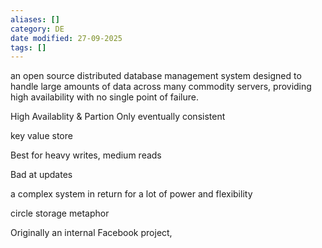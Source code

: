 ```yaml
---
aliases: []
category: DE
date modified: 27-09-2025
tags: []
---
```

an open source distributed database management system designed to handle large amounts of data across many commodity servers, providing high availability with no single point of failure. 

High Availablity & Partion
Only eventually consistent

key value store

Best for heavy writes, medium reads

Bad at updates

a complex system in return for a lot of power and flexibility

circle storage metaphor

Originally an internal Facebook project,